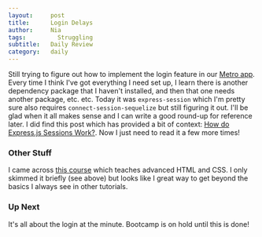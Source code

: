 ```yaml
---
layout:     post
title:      Login Delays
author:     Nia
tags: 		  Struggling
subtitle:  	Daily Review
category:   daily
---
```


Still trying to figure out how to implement the login feature in our [Metro app](https://github.com/CodingForProduct/metro_reward). Every time I think I've got everything I need set up, I learn there is another dependency package that I haven't installed, and then that one needs another package, etc. etc. Today it was `express-session` which I'm pretty sure also requires `connect-session-sequelize` but still figuring it out. I'll be glad when it all makes sense and I can write a good round-up for reference later. I did find this post which has provided a bit of context: [How do Express.js Sessions Work?](http://nodewebapps.com/2017/06/18/how-do-nodejs-sessions-work/). Now I just need to read it a few more times!

### Other Stuff

I came across [this course](http://learn.shayhowe.com/advanced-html-css/) which teaches advanced HTML and CSS. I only skimmed it briefly (see above) but looks like I great way to get beyond the basics I always see in other tutorials.


### Up Next

It's all about the login at the minute. Bootcamp is on hold until this is done!
